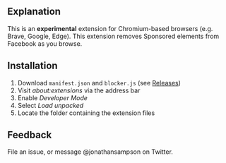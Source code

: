 ## Explanation

This is an **experimental** extension for Chromium-based browsers (e.g. Brave, Google, Edge). This extension removes Sponsored elements from Facebook as you browse.

## Installation

1. Download `manifest.json` and `blocker.js` (see [Releases](https://github.com/jonathansampson/extension-facebook-sponsored-content-blocker/releases))
2. Visit _about:extensions_ via the address bar
3. Enable _Developer Mode_
4. Select _Load unpacked_
5. Locate the folder containing the extension files

## Feedback

File an issue, or message @jonathansampson on Twitter.